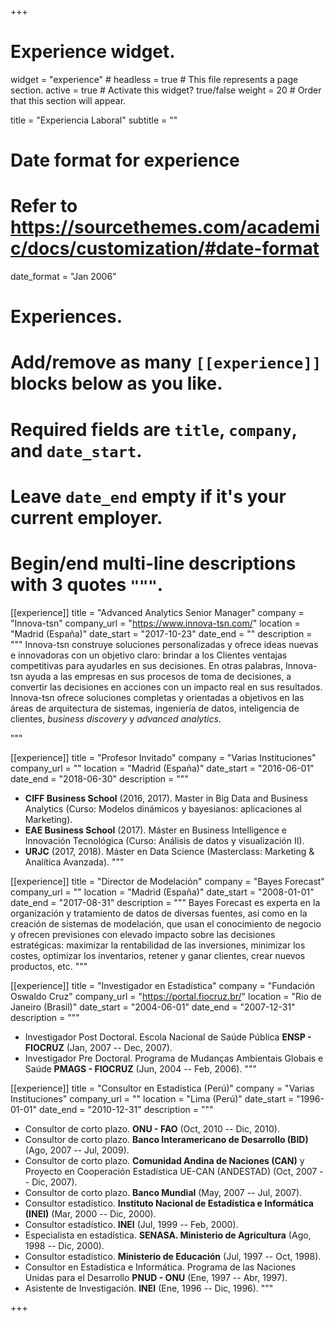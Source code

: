 +++
# Experience widget.
widget = "experience"  # 
headless = true  # This file represents a page section.
active = true  # Activate this widget? true/false
weight = 20  # Order that this section will appear.

title = "Experiencia Laboral"
subtitle = ""

# Date format for experience
#   Refer to https://sourcethemes.com/academic/docs/customization/#date-format
date_format = "Jan 2006"

# Experiences.
#   Add/remove as many `[[experience]]` blocks below as you like.
#   Required fields are `title`, `company`, and `date_start`.
#   Leave `date_end` empty if it's your current employer.
#   Begin/end multi-line descriptions with 3 quotes `"""`.
[[experience]]
  title = "Advanced Analytics Senior Manager"
  company = "Innova-tsn"
  company_url = "https://www.innova-tsn.com/"
  location = "Madrid (España)"
  date_start = "2017-10-23"
  date_end = ""
  description = """ Innova-tsn construye soluciones personalizadas y ofrece ideas nuevas e innovadoras con un objetivo claro: brindar a los Clientes ventajas competitivas para ayudarles en sus decisiones. En otras palabras, Innova-tsn ayuda a las empresas en sus procesos de toma de decisiones, a convertir las decisiones en acciones con un impacto real en sus resultados. Innova-tsn ofrece soluciones completas y orientadas a objetivos en las áreas de arquitectura de sistemas, ingeniería de datos, inteligencia de clientes, _business discovery_ y _advanced analytics_.

  """

  
[[experience]]
  title = "Profesor Invitado"
  company = "Varias Instituciones"
  company_url = ""
  location = "Madrid (España)"
  date_start = "2016-06-01"
  date_end = "2018-06-30"
  description = """  
   - **CIFF Business School** (2016, 2017). Master in Big Data and Business Analytics (Curso: Modelos dinámicos y bayesianos: aplicaciones al Marketing).
   - **EAE Business School** (2017). Máster en Business Intelligence e Innovación Tecnológica (Curso: Análisis de datos y visualización II).
   - **URJC** (2017, 2018). Máster en Data Science (Masterclass: Marketing & Analítica Avanzada).
   """  
  
  
  
  
[[experience]]
  title = "Director de Modelación"
  company = "Bayes Forecast"
  company_url = ""
  location = "Madrid (España)"
  date_start = "2008-01-01"
  date_end = "2017-08-31"
  description = """  Bayes Forecast es experta en la organización y tratamiento de datos de diversas fuentes, así como en la creación de sistemas de modelación, que usan el conocimiento de negocio y ofrecen previsiones con elevado impacto sobre las decisiones estratégicas: maximizar la rentabilidad de las inversiones, minimizar los costes, optimizar los inventarios, retener y ganar clientes, crear nuevos productos, etc.
  """  

  
[[experience]]
  title = "Investigador en Estadística"
  company = "Fundación Oswaldo Cruz"
  company_url = "https://portal.fiocruz.br/"
  location = "Rio de Janeiro (Brasil)"
  date_start = "2004-06-01"
  date_end = "2007-12-31"
  description = """
   - Investigador Post Doctoral. Escola Nacional de Saúde Pública **ENSP - FIOCRUZ** (Jan, 2007 -- Dec, 2007).
   - Investigador Pre Doctoral. Programa de Mudanças Ambientais Globais e Saúde **PMAGS - FIOCRUZ** (Jun, 2004 -- Feb, 2006). 
    """     

[[experience]]
  title = "Consultor en Estadística (Perú)"
  company = "Varias Instituciones"
  company_url = ""
  location = "Lima (Perú)"
  date_start = "1996-01-01"
  date_end = "2010-12-31"
  description = """ 
   - Consultor de corto plazo. **ONU - FAO** (Oct, 2010 -- Dic, 2010). 
   - Consultor de corto plazo. **Banco Interamericano de Desarrollo (BID)** (Ago, 2007 -- Jul, 2009). 
   - Consultor de corto plazo. **Comunidad Andina de Naciones (CAN)** y Proyecto en Cooperación Estadística UE-CAN (ANDESTAD) (Oct, 2007 -- Dic, 2007).
   - Consultor de corto plazo. **Banco Mundial** (May, 2007 -- Jul, 2007). 
   - Consultor estadístico. **Instituto Nacional de Estadística e Informática (INEI)** (Mar, 2000 -- Dic, 2000).
   - Consultor estadístico. **INEI** (Jul, 1999 -- Feb, 2000).
   - Especialista en estadística. **SENASA. Ministerio de Agricultura** (Ago, 1998 -- Dic, 2000).
   - Consultor estadístico. **Ministerio de Educación** (Jul, 1997 -- Oct, 1998).
   - Consultor en Estadística e Informática. Programa de las Naciones Unidas para el Desarrollo **PNUD - ONU** (Ene, 1997 -- Abr, 1997).
   - Asistente de Investigación. **INEI** (Ene, 1996 -- Dic, 1996).
  """   

  
  
+++
